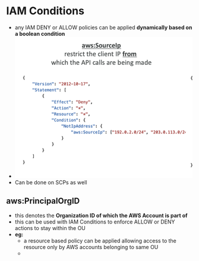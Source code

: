 

# IAM Conditions

- any IAM DENY or ALLOW policies can be applied **dynamically based on a boolean condition**
- ![image](../../img/Pasted_image_20240426125534.png)
- Can be done on SCPs as well


## aws:PrincipalOrgID

- this denotes the **Organization ID of which the AWS Account is part of**
- this can be used with IAM Conditions to enforce ALLOW or DENY actions to stay within the OU
- **eg:**
	- a resource based policy can be applied allowing access to the resource only by AWS accounts belonging to same OU
	- 